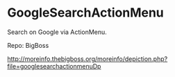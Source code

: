 # GoogleSearchActionMenu
Search on Google via ActionMenu.

Repo: BigBoss  

<a href="javascript:void(0);" onclick="window.open('http://moreinfo.thebigboss.org/moreinfo/depiction.php?file=googlesearchactionmenuDp','_blank')">http://moreinfo.thebigboss.org/moreinfo/depiction.php?file=googlesearchactionmenuDp</a>
